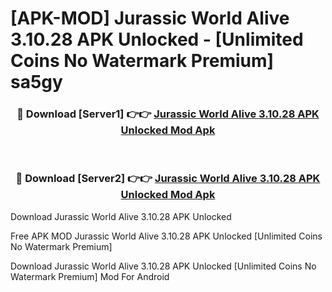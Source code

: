 # [APK-MOD] Jurassic World Alive 3.10.28 APK Unlocked - [Unlimited Coins No Watermark Premium] sa5gy



<div align="center">
<h3>🔴 Download [Server1] 👉👉 <a href="https://momento.my/?title=Jurassic_World_Alive_3.10.28_APK_Unlocked">Jurassic World Alive 3.10.28 APK Unlocked Mod Apk</a></h3><br>

<h3>🔴 Download [Server2] 👉👉 <a href="https://momento.my/?title=Jurassic_World_Alive_3.10.28_APK_Unlocked">Jurassic World Alive 3.10.28 APK Unlocked Mod Apk</a></h3>
</div>



Download Jurassic World Alive 3.10.28 APK Unlocked 

Free APK MOD Jurassic World Alive 3.10.28 APK Unlocked [Unlimited Coins No Watermark Premium]

Download Jurassic World Alive 3.10.28 APK Unlocked [Unlimited Coins No Watermark Premium] Mod For Android
